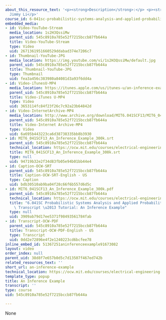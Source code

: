 ```yaml
---
about_this_resource_text: '<p><strong>Description</strong>:</p> <p><strong>Instructor</strong>:
  Jimmy Li</p>'
course_id: 6-041sc-probabilistic-systems-analysis-and-applied-probability-fall-2013
embedded_media:
- id: Video-YouTube-Stream
  media_location: 1s2H3QssiMw
  parent_uid: 545c8910a785e52f7215bccb87fb644a
  title: Video-YouTube-Stream
  type: Video
  uid: 2671361951660529ddabad374e7206c7
- id: Thumbnail-YouTube-JPG
  media_location: https://img.youtube.com/vi/1s2H3QssiMw/default.jpg
  parent_uid: 545c8910a785e52f7215bccb87fb644a
  title: Thumbnail-YouTube-JPG
  type: Thumbnail
  uid: fea3a456c383980a84081d3a93f6dd4a
- id: Video-iTunesU-MP4
  media_location: https://itunes.apple.com/us/itunes-u/an-inference-example/id814580809?i=249378069
  parent_uid: 545c8910a785e52f7215bccb87fb644a
  title: Video-iTunes U-MP4
  type: Video
  uid: 3653114fc84f23f26c7c92a23b64842d
- id: Video-InternetArchive-MP4
  media_location: http://www.archive.org/download/MIT6.041SCF13/MIT6_041SCF13_An_Inference_Example_300k.mp4
  parent_uid: 545c8910a785e52f7215bccb87fb644a
  title: Video-Internet Archive-MP4
  type: Video
  uid: 6a695b443223ca6d38738335bb8b3930
- id: MIT6_041SCF13_An_Inference_Example_300k.srt
  parent_uid: 545c8910a785e52f7215bccb87fb644a
  technical_location: https://ocw.mit.edu/courses/electrical-engineering-and-computer-science/6-041sc-probabilistic-systems-analysis-and-applied-probability-fall-2013/unit-iv/lecture-22/an-inference-example/MIT6_041SCF13_An_Inference_Example_300k.srt
  title: MIT6_041SCF13_An_Inference_Example_300k.srt
  type: null
  uid: 94719b32e2f34d83fb05e94b01bb44e4
- id: Caption-OCW-SRT
  parent_uid: 545c8910a785e52f7215bccb87fb644a
  title: Caption-OCW-SRT-English - US
  type: Caption
  uid: bdb30510ab9ba04f28c66f6b557d6d5c
- id: MIT6_041SCF13_An_Inference_Example_300k.pdf
  parent_uid: 545c8910a785e52f7215bccb87fb644a
  technical_location: https://ocw.mit.edu/courses/electrical-engineering-and-computer-science/6-041sc-probabilistic-systems-analysis-and-applied-probability-fall-2013/unit-iv/lecture-22/an-inference-example/MIT6_041SCF13_An_Inference_Example_300k.pdf
  title: "6.041SC Probabilistic Systems Analysis and Applied Probability, Fall 2013\
    \ Transcript \u2013 Tutorial: An Inference Example"
  type: null
  uid: 3909ab79d17ee5371f98493561784fab
- id: Transcript-OCW-PDF
  parent_uid: 545c8910a785e52f7215bccb87fb644a
  title: Transcript-OCW-PDF-English - US
  type: Transcript
  uid: 0dd2e72896e4f2e1240223cd6bcfee78
inline_embed_id: 51367251aninferenceexample91673082
layout: video
order_index: null
parent_uid: 38d8f7e657b0d5c7d13507f467ed742b
related_resources_text: ''
short_url: an-inference-example
technical_location: https://ocw.mit.edu/courses/electrical-engineering-and-computer-science/6-041sc-probabilistic-systems-analysis-and-applied-probability-fall-2013/unit-iv/lecture-22/an-inference-example
template_type: popup
title: An Inference Example
transcript: ''
type: course
uid: 545c8910a785e52f7215bccb87fb644a

---
```

None